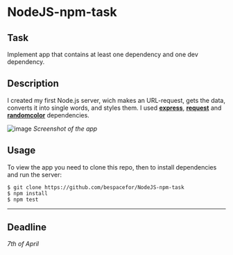 # NodeJS-npm-task

## Task
Implement app that contains at least one dependency and one dev dependency.

## Description
I created my first Node.js server, wich makes an URL-request, gets the data, converts it into single words, and styles them. I used [**express**](https://www.npmjs.com/package/express), [**request**](https://www.npmjs.com/package/request) and [**randomcolor**](https://www.npmjs.com/package/randomcolor) dependencies.

![image](https://user-images.githubusercontent.com/99691902/161983115-5e908781-92a4-4140-ada3-174bd729ce6a.png)
*Screenshot of the app*

## Usage
To view the app you need to clone this repo, then to install dependencies and run the server:

    $ git clone https://github.com/bespacefor/NodeJS-npm-task
    $ npm install
    $ npm test

---
## Deadline
*7th of April*
